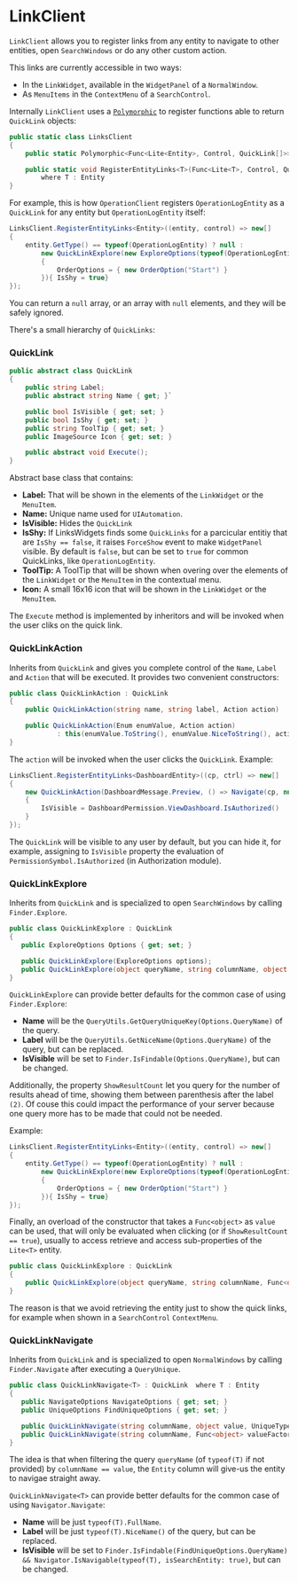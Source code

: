 ﻿# LinkClient

`LinkClient` allows you to register links from any entity to navigate to other entities, open `SearchWindows` or do any other custom action. 

This links are currently accessible in two ways:

 * In the `LinkWidget`, available in the `WidgetPanel` of a `NormalWindow`.
 * As `MenuItems` in the `ContextMenu` of a `SearchControl`. 

Internally `LinkClient` uses a [`Polymorphic`](../../Signum.Utilities/Polymorphic.md) to register functions able to return `QuickLink` objects: 


```C#
public static class LinksClient
{
    public static Polymorphic<Func<Lite<Entity>, Control, QuickLink[]>> EntityLinks;

    public static void RegisterEntityLinks<T>(Func<Lite<T>, Control, QuickLink[]> getQuickLinks)
        where T : Entity
}
```

For example, this is how `OperationClient` registers `OperationLogEntity` as a `QuickLink` for any entity but `OperationLogEntity` itself: 

```C#
LinksClient.RegisterEntityLinks<Entity>((entity, control) => new[]
{ 
    entity.GetType() == typeof(OperationLogEntity) ? null : 
        new QuickLinkExplore(new ExploreOptions(typeof(OperationLogEntity), "Target", entity)
        {
            OrderOptions = { new OrderOption("Start") }
        }){ IsShy = true}
});
```

You can return a `null` array, or an array with `null` elements, and they will be safely ignored.

There's a small hierarchy of `QuickLinks`:


### QuickLink

```C#
public abstract class QuickLink 
{
    public string Label;
    public abstract string Name { get; }`

    public bool IsVisible { get; set; }
    public bool IsShy { get; set; }
    public string ToolTip { get; set; }
    public ImageSource Icon { get; set; }

    public abstract void Execute();
}
```

Abstract base class that contains: 

* **Label:** That will be shown in the elements of the `LinkWidget` or the `MenuItem`. 
* **Name:** Unique name used for `UIAutomation`. 
* **IsVisible:** Hides the `QuickLink`
* **IsShy:** If LinksWidgets finds some `QuickLinks` for a parcicular entitiy that are `IsShy == false`, it raises `ForceShow` event to make `WidgetPanel` visible. By default is `false`, but can be set to `true` for common QuickLinks, like `OperationLogEntity`.  
* **ToolTip:** A ToolTip that will be shown when overing over the elements of the `LinkWidget` or the `MenuItem` in the contextual menu.
* **Icon:** A small 16x16 icon that will be shown in the `LinkWidget` or the `MenuItem`.

The `Execute` method is implemented by inheritors and will be invoked when the user cliks on the quick link. 


### QuickLinkAction

Inherits from `QuickLink` and gives you complete control of the `Name`, `Label` and `Action` that will be executed. It provides two convenient constructors: 

```C#
public class QuickLinkAction : QuickLink
{
    public QuickLinkAction(string name, string label, Action action)

    public QuickLinkAction(Enum enumValue, Action action)
            : this(enumValue.ToString(), enumValue.NiceToString(), action)
}
```

The `action` will be invoked when the user clicks the `QuickLink`. Example:

```C#
LinksClient.RegisterEntityLinks<DashboardEntity>((cp, ctrl) => new[]
{  
    new QuickLinkAction(DashboardMessage.Preview, () => Navigate(cp, null)) 
    {
        IsVisible = DashboardPermission.ViewDashboard.IsAuthorized() 
    }
});
```

The `QuickLink` will be visible to any user by default, but you can hide it, for example, assigning to `IsVisible` property the evaluation of `PermissionSymbol.IsAuthorized` (in Authorization module). 



### QuickLinkExplore

Inherits from `QuickLink` and is specialized to open `SearchWindows` by calling `Finder.Explore`. 

```C#
public class QuickLinkExplore : QuickLink
{
   public ExploreOptions Options { get; set; }

   public QuickLinkExplore(ExploreOptions options);
   public QuickLinkExplore(object queryName, string columnName, object value); 
}
```

`QuickLinkExplore` can provide better defaults for the common case of using `Finder.Explore`: 

* **Name** will be the `QueryUtils.GetQueryUniqueKey(Options.QueryName)` of the query. 
* **Label** will be the `QueryUtils.GetNiceName(Options.QueryName)` of the query, but can be replaced. 
* **IsVisible** will be set to `Finder.IsFindable(Options.QueryName)`, but can be changed.  

Additionally, the property `ShowResultCount` let you query for the number of results ahead of time, showing them between parenthesis after the label `(2)`. Of couse this could impact the performance of your server because one query more has to be made that could not be needed.

Example: 

```C#
LinksClient.RegisterEntityLinks<Entity>((entity, control) => new[]
{ 
    entity.GetType() == typeof(OperationLogEntity) ? null : 
        new QuickLinkExplore(new ExploreOptions(typeof(OperationLogEntity), "Target", entity)
        {
            OrderOptions = { new OrderOption("Start") }
        }){ IsShy = true}
});
```

Finally, an overload of the constructor that takes a `Func<object>` as `value` can be used, that will only be evaluated when clicking (or if `ShowResultCount == true`), usually to access retrieve and access sub-properties of the `Lite<T>` entity.

```C#
public class QuickLinkExplore : QuickLink
{
    public QuickLinkExplore(object queryName, string columnName, Func<object> valueFactory)
}
```

The reason is that we avoid retrieving the entity just to show the quick links, for example when shown in a `SearchControl` `ContextMenu`. 


### QuickLinkNavigate<T>

Inherits from `QuickLink` and is specialized to open `NormalWindows` by calling `Finder.Navigate` after executing a `QueryUnique`. 

```C#
public class QuickLinkNavigate<T> : QuickLink  where T : Entity
{
   public NavigateOptions NavigateOptions { get; set; }
   public UniqueOptions FindUniqueOptions { get; set; }

   public QuickLinkNavigate(string columnName, object value, UniqueType unique = UniqueType.Single, object queryName = null);
   public QuickLinkNavigate(string columnName, Func<object> valueFactory, UniqueType unique = UniqueType.Single, object queryName = null); 
}
```

The idea is that when filtering the query `queryName` (of `typeof(T)` if not provided) by `columnName == value`, the `Entity` column will give-us the entity to navigae straight away.

`QuickLinkNavigate<T>` can provide better defaults for the common case of using `Navigator.Navigate`: 

* **Name** will be just `typeof(T).FullName`. 
* **Label** will be just `typeof(T).NiceName()` of the query, but can be replaced. 
* **IsVisible** will be set to `Finder.IsFindable(FindUniqueOptions.QueryName) && Navigator.IsNavigable(typeof(T), isSearchEntity: true)`, but can be changed.  



 

